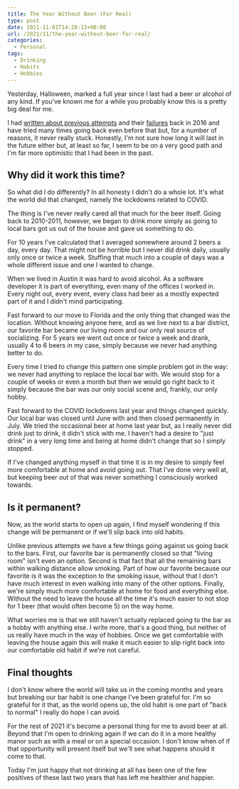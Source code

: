 ```yaml
---
title: The Year Without Beer (For Real)
type: post
date: 2021-11-01T14:28:13+00:00
url: /2021/11/the-year-without-beer-for-real/
categories:
  - Personal
tags:
  - Drinking
  - Habits
  - Hobbies
---
```


Yesterday, Halloween, marked a full year since I last had a beer or alcohol of any kind. If you've known me for a while you probably know this is a pretty big deal for me.

I had [written about previous attempts][1] and their [failures][2] back in 2016 and have tried many times going back even before that but, for a number of reasons, it never really stuck. Honestly, I'm not sure how long it will last in the future either but, at least so far, I seem to be on a very good path and I'm far more optimistic that I had been in the past.

## Why did it work this time?

So what did I do differently? In all honesty I didn't do a whole lot. It's what the world did that changed, namely the lockdowns related to COVID.

The thing is I've never really cared all that much for the beer itself. Going back to 2010-2011, however, we began to drink more simply as going to local bars got us out of the house and gave us something to do.

For 10 years I've calculated that I averaged somewhere around 2 beers a day, every day. That might not be horrible but I never did drink daily, usually only once or twice a week. Stuffing that much into a couple of days was a whole different issue and one I wanted to change.

When we lived in Austin it was hard to avoid alcohol. As a software developer it is part of everything, even many of the offices I worked in. Every night out, every event, every class had beer as a mostly expected part of it and I didn't mind participating.

Fast forward to our move to Florida and the only thing that changed was the location. Without knowing anyone here, and as we live next to a bar district, our favorite bar became our living room and our only real source of socializing. For 5 years we went out once or twice a week and drank, usually 4 to 6 beers in my case, simply because we never had anything better to do.

Every time I tried to change this pattern one simple problem got in the way: we never had anything to replace the local bar with. We would stop for a couple of weeks or even a month but then we would go right back to it simply because the bar was our only social scene and, frankly, our only hobby.

Fast forward to the COVID lockdowns last year and things changed quickly. Our local bar was closed until June with and then closed permanently in July. We tried the occasional beer at home last year but, as I really never did drink just to drink, it didn't stick with me. I haven't had a desire to "just drink" in a very long time and being at home didn't change that so I simply stopped.

If I've changed anything myself in that time it is in my desire to simply feel more comfortable at home and avoid going out. That I've done very well at, but keeping beer out of that was never something I consciously worked towards.

## Is it permanent?

Now, as the world starts to open up again, I find myself wondering if this change will be permanent or if we'll slip back into old habits.

Unlike previous attempts we have a few things going against us going back to the bars. First, our favorite bar is permanently closed so that "living room" isn't even an option. Second is that fact that all the remaining bars within walking distance allow smoking. Part of how our favorite because our favorite is it was the exception to the smoking issue, without that I don't have much interest in even walking into many of the other options. Finally, we're simply much more comfortable at home for food and everything else. Without the need to leave the house all the time it's much easier to not stop for 1 beer (that would often become 5) on the way home.

What worries me is that we still haven't actually replaced going to the bar as a hobby with anything else. I write more, that's a good thing, but neither of us really have much in the way of hobbies. Once we get comfortable with leaving the house again this will make it much easier to slip right back into our comfortable old habit if we're not careful.

## Final thoughts

I don't know where the world will take us in the coming months and years but breaking our bar habit is one change I've been grateful for. I'm so grateful for it that, as the world opens up, the old habit is one part of "back to normal" I really do hope I can avoid.

For the rest of 2021 it's become a personal thing for me to avoid beer at all. Beyond that I'm open to drinking again if we can do it in a more healthy manor such as with a meal or on a special occasion. I don't know when of if that opportunity will present itself but we'll see what happens should it come to that.

Today I'm just happy that not drinking at all has been one of the few positives of these last two years that has left me healthier and happier.

 [1]: /2016/01/the-year-without-beer/
 [2]: /2016/06/the-year-without-beer-my-progress-so-far/